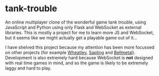 # tank-trouble
An online multiplayer clone of the wonderful game tank trouble, using JavaScript and Python using only Flask and WebSocket as external libraries.
This is mostly a project for me to learn more JS and WebSocket, but it seems like we might actually get a playable game out of it...

I have shelved this project because my attention has been more focussed on other projects (for example [Wheatley](https://github.com/kneasle/wheatley), [Sapling](https://github.com/kneasle/sapling) and [Bellmetal](https://github.com/kneasle/bellmetal)).  Development is also extremely hard because WebSocket is **not** designed with real time games in mind, and so the game is likely to be extremely laggy and hard to play.

